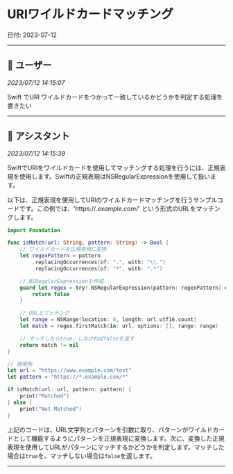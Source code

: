 # URIワイルドカードマッチング

日付: 2023-07-12

---

## 👤 ユーザー
*2023/07/12 14:15:07*

Swift でURI ワイルドカードをつかって一致しているかどうかを判定する処理を書きたい

---

## 🤖 アシスタント
*2023/07/12 14:15:39*

SwiftでURIをワイルドカードを使用してマッチングする処理を行うには、正規表現を使用します。Swiftの正規表現はNSRegularExpressionを使用して扱います。

以下は、正規表現を使用してURIのワイルドカードマッチングを行うサンプルコードです。この例では、'https://*.example.com/*' という形式のURLをマッチングします。

```swift
import Foundation

func isMatch(url: String, pattern: String) -> Bool {
    // ワイルドカードを正規表現に変換
    let regexPattern = pattern
        .replacingOccurrences(of: ".", with: "\\.")
        .replacingOccurrences(of: "*", with: ".*")

    // NSRegularExpressionを作成
    guard let regex = try? NSRegularExpression(pattern: regexPattern) else {
        return false
    }

    // URLとマッチング
    let range = NSRange(location: 0, length: url.utf16.count)
    let match = regex.firstMatch(in: url, options: [], range: range)

    // マッチしたらtrue、しなければfalseを返す
    return match != nil
}

// 使用例
let url = "https://www.example.com/test"
let pattern = "https://*.example.com/*"

if isMatch(url: url, pattern: pattern) {
    print("Matched")
} else {
    print("Not Matched")
}
```

上記のコードは、URL文字列とパターンを引数に取り、パターンがワイルドカードとして機能するようにパターンを正規表現に変換します。次に、変換した正規表現を使用してURLがパターンにマッチするかどうかを判定します。マッチした場合は`true`を、マッチしない場合は`false`を返します。

---
